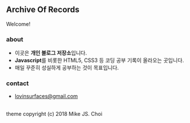## Archive Of Records
Welcome!

### about
- 이곳은 **개인 블로그 저장소**입니다.
- **Javascript**를 비롯한 HTML5, CSS3 등 코딩 공부 기록이 올라오는 곳입니다.
- 매일 꾸준히 성실하게 공부하는 것이 목표입니다.

### contact

- lovinsurfaces@gmail.com

<br>
theme copyright (c) 2018 Mike JS. Choi

